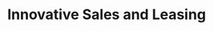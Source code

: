 ---
title: "Innovative Sales and Leasing"
url: /mountain-view/innovative-sales-and-leasing/
shop: Autohaus
---
